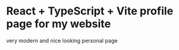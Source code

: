 # React + TypeScript + Vite profile page for my website

very modern and nice looking personal page
